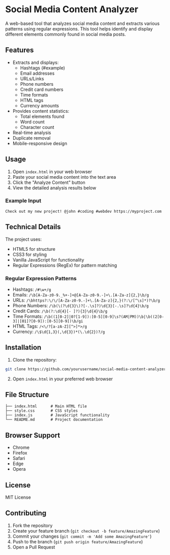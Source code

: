 # Social Media Content Analyzer

A web-based tool that analyzes social media content and extracts various patterns using regular expressions. This tool helps identify and display different elements commonly found in social media posts.

## Features

- Extracts and displays:
  - Hashtags (#example)
  - Email addresses
  - URLs/Links
  - Phone numbers
  - Credit card numbers
  - Time formats
  - HTML tags
  - Currency amounts
- Provides content statistics:
  - Total elements found
  - Word count
  - Character count
- Real-time analysis
- Duplicate removal
- Mobile-responsive design

## Usage

1. Open `index.html` in your web browser
2. Paste your social media content into the text area
3. Click the "Analyze Content" button
4. View the detailed analysis results below

### Example Input
```
Check out my new project! @john #coding #webdev https://myproject.com
```

## Technical Details

The project uses:
- HTML5 for structure
- CSS3 for styling
- Vanilla JavaScript for functionality
- Regular Expressions (RegEx) for pattern matching

### Regular Expression Patterns

- Hashtags: `/#\w+/g`
- Emails: `/\b[A-Za-z0-9._%+-]+@[A-Za-z0-9.-]+\.[A-Za-z]{2,}\b/g`
- URLs: `/\bhttps?:\/\/[A-Za-z0-9.-]+\.[A-Za-z]{2,}(?:\/[^\s]*)?\b/g`
- Phone Numbers: `/\b(\(?\d{3}\)?[-.\s]?)\d{3}[-.\s]?\d{4}\b/g`
- Credit Cards: `/\b(?:\d{4}[- ]?){3}\d{4}\b/g`
- Time Formats: `/\b((1[0-2]|0?[1-9]):[0-5][0-9]\s?(AM|PM))\b|\b((2[0-3]|[01]?[0-9]):[0-5][0-9])\b/gi`
- HTML Tags: `/<\/?[a-zA-Z][^>]*>/g`
- Currency: `/\$\d{1,3}(,\d{3})*(\.\d{2})?/g`

## Installation

1. Clone the repository:
```bash
git clone https://github.com/yourusername/social-media-content-analyzer.git
```

2. Open `index.html` in your preferred web browser

## File Structure

```
├── index.html      # Main HTML file
├── style.css       # CSS styles
├── index.js        # JavaScript functionality
└── README.md       # Project documentation
```

## Browser Support

- Chrome
- Firefox
- Safari
- Edge
- Opera

## License

MIT License

## Contributing

1. Fork the repository
2. Create your feature branch (`git checkout -b feature/AmazingFeature`)
3. Commit your changes (`git commit -m 'Add some AmazingFeature'`)
4. Push to the branch (`git push origin feature/AmazingFeature`)
5. Open a Pull Request